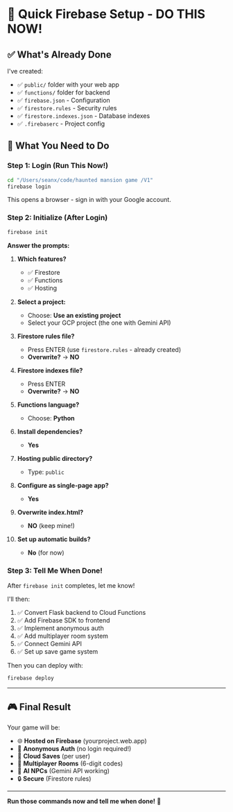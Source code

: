 # 🚀 Quick Firebase Setup - DO THIS NOW!

## ✅ What's Already Done

I've created:
- ✅ `public/` folder with your web app
- ✅ `functions/` folder for backend
- ✅ `firebase.json` - Configuration
- ✅ `firestore.rules` - Security rules
- ✅ `firestore.indexes.json` - Database indexes
- ✅ `.firebaserc` - Project config

## 🎯 What You Need to Do

### Step 1: Login (Run This Now!)
```bash
cd "/Users/seanx/code/haunted mansion game /V1"
firebase login
```

This opens a browser - sign in with your Google account.

### Step 2: Initialize (After Login)
```bash
firebase init
```

**Answer the prompts:**
1. **Which features?** 
   - ✅ Firestore
   - ✅ Functions
   - ✅ Hosting
   
2. **Select a project:**
   - Choose: **Use an existing project**
   - Select your GCP project (the one with Gemini API)

3. **Firestore rules file?**
   - Press ENTER (use `firestore.rules` - already created)
   - **Overwrite?** → **NO**

4. **Firestore indexes file?**
   - Press ENTER
   - **Overwrite?** → **NO**

5. **Functions language?**
   - Choose: **Python**

6. **Install dependencies?**
   - **Yes**

7. **Hosting public directory?**
   - Type: `public`

8. **Configure as single-page app?**
   - **Yes**

9. **Overwrite index.html?**
   - **NO** (keep mine!)

10. **Set up automatic builds?**
    - **No** (for now)

### Step 3: Tell Me When Done!

After `firebase init` completes, let me know!

I'll then:
1. ✅ Convert Flask backend to Cloud Functions
2. ✅ Add Firebase SDK to frontend
3. ✅ Implement anonymous auth
4. ✅ Add multiplayer room system
5. ✅ Connect Gemini API
6. ✅ Set up save game system

Then you can deploy with:
```bash
firebase deploy
```

---

## 🎮 Final Result

Your game will be:
- 🌐 **Hosted on Firebase** (yourproject.web.app)
- 👤 **Anonymous Auth** (no login required!)
- 💾 **Cloud Saves** (per user)
- 👥 **Multiplayer Rooms** (6-digit codes)
- 🤖 **AI NPCs** (Gemini API working)
- 🔒 **Secure** (Firestore rules)

---

**Run those commands now and tell me when done!** 🚀

